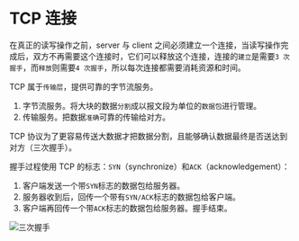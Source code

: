 # TCP 连接

在真正的读写操作之前，server 与 client 之间必须建立一个连接，当读写操作完成后，双方不再需要这个连接时，它们可以释放这个连接，连接的`建立`是需要`3 次握手`，而`释放`则需要`4 次握手`，所以每次连接都需要消耗资源和时间。

TCP 属于`传输层`，提供可靠的字节流服务。

1. 字节流服务。将大块的数据`分割`成以报文段为单位的`数据包`进行管理。
2. 传输服务。把数据`准确`可靠的传输给对方。

TCP 协议为了更容易传送大数据才把数据分割，且能够确认数据最终是否送达到对方（三次握手）。

握手过程使用 TCP 的标志：`SYN`（synchronize）和`ACK`（acknowledgement）：

1. 客户端发送一个带`SYN`标志的数据包给服务器。
2. 服务器收到后，回传一个带有`SYN/ACK`标志的数据包给客户端。
3. 客户端再回传一个带`ACK`标志的数据包给服务器。握手结束。

![三次握手](https://www.ituring.com.cn/figures/2014/PIC%20HTTP/05.d01z.009.png ':size=600')
